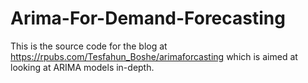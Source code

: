 # Arima-For-Demand-Forecasting
This is the source code for the blog at https://rpubs.com/Tesfahun_Boshe/arimaforcasting which is aimed at looking at ARIMA models in-depth. 
